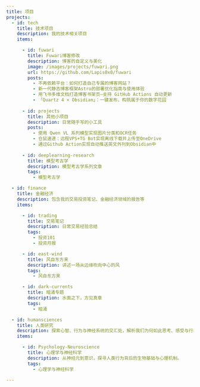 ```yaml
---
title: 项目
projects:
  - id: tech
    title: 技术项目
    description: 我的技术相关项目
    items:

      - id: fuwari
        title: Fuwari博客修改
        description: 博客的自定义与美化
        image: /images/projects/fuwari.png
        url: https://github.com/Lapis0x0/fuwari
        posts:
          - 不再依赖平台：如何打造自己专属的博客网站？
          - 新一代静态博客框架Astro的部署优化指南与使用体验
          - 用飞书多维文档打造博客书架页—支持 GitHub Actions 自动更新
          - 「Quartz 4 × Obsidian」：一键发布，构筑属于你的数字花园
          
      - id: projects
        title: 其他小项目
        description: 日常随手写的小工具
        posts:
          - 使用 Qwen VL 系列模型实现图片分类和OCR任务
          - 仓鼠速递：远程VPS+TG Bot实现离线下载并上传至OneDrive
          - 通过Github Action实现自动推送英文外刊到Obsidian中
        
      - id: deeplearning-research
        title: 模型考古学
        description: 模型考古学系列文章
        tags:
          - 模型考古学

  - id: finance
    title: 金融经济
    description: 包含我的交易投资笔记、金融经济领域的报告等
    items:

      - id: trading
        title: 交易笔记
        description: 日常交易经验总结
        tags:
          - 投资101
          - 投资月报

      - id: east-wind
        title: 风自东方来
        description: 讲述一场从边缘吹向中心的风
        tags:
          - 风自东方来

      - id: dark-currents
        title: 暗涌专题
        description: 水面之下，方见真章
        tags:
          - 暗涌

  - id: humansciences
    title: 人类研究
    description: 探索心智、行为与神经系统的交汇处，解析我们为何如此思考、感受与行动。
    items:

      - id: Psychology-Neuroscience
        title: 心理学与神经科学
        description: 从神经元到意识，探寻人类行为背后的生物基础与心理机制。
        tags:
          - 心理学与神经科学

---
```



